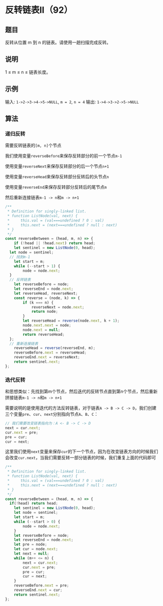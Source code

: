 # 反转链表II（92）

## 题目

反转从位置 m 到 n 的链表。请使用一趟扫描完成反转。

## 说明

1 ≤ m ≤ n ≤ 链表长度。

## 示例

输入: `1->2->3->4->5->NULL`, `m = 2`, `n = 4`
输出: `1->4->3->2->5->NULL`

## 算法

### 递归反转

需要反转链表的`[m, n]`个节点

我们使用变量`reverseBefore`来保存反转部分的前一个节点`m-1`

使用变量`reverseNext`来保存反转部分的后一个节点`n+1`

使用变量`reverseHead`来保存反转部分反转后的头节点`n`

使用变量`reverseEnd`来保存反转部分反转后的尾节点`m`

然后重新连接链表`m-1 -> n`和`m -> n+1`

```js
/**
 * Definition for singly-linked list.
 * function ListNode(val, next) {
 *     this.val = (val===undefined ? 0 : val)
 *     this.next = (next===undefined ? null : next)
 * }
 */
const reverseBetween = (head, m, n) => {
	if (!head || !head.next) return head;
	let sentinel = new ListNode(0, head);
  let node = sentinel;
  // 找到m-1
	let start = m;
	while (--start > 1) {
		node = node.next;
  }
  // 反转链表
	let reverseBefore = node;
	let reverseEnd = node.next;
	let reverseHead, reverseNext;
	const reverse = (node, k) => {
		if (k === n) {
			reverseNext = node.next;
			return node;
		}
		let reverseHead = reverse(node.next, k + 1);
		node.next.next = node;
		node.next = null;
		return reverseHead;
  };
  // 重新连接链表
	reverseHead = reverse(reverseEnd, m);
	reverseBefore.next = reverseHead;
	reverseEnd.next = reverseNext;
	return sentinel.next;
};
```

### 迭代反转

和思想类似：先找到第m个节点，然后迭代的反转节点直到第n个节点，然后重新拼接链表`m-1 -> n`和`m -> n+1`

需要说明的是使用迭代的方法反转链表，对于链表`A -> B -> C -> D`，我们创建三个变量`pre`、`cur`、`next`分别指向节点`A`、`B`、`C`：

```js
// 我们需要改变链表指向为：A <- B -> C -> D
next = cur.next;
cur.next = pre;
pre = cur;
cur = next;
```

这里我们使用`next`变量来保存`cur`的下一个节点，因为在改变链表方向的时候我们会改变`cur.next`，当我们需要反转一部分链表的时候，我们重复上面的代码即可

```js
/**
 * Definition for singly-linked list.
 * function ListNode(val, next) {
 *     this.val = (val===undefined ? 0 : val)
 *     this.next = (next===undefined ? null : next)
 * }
 */
const reverseBetween = (head, m, n) => {
  if(!head) return head;
	let sentinel = new ListNode(0, head);
	let node = sentinel;
	let start = m;
	while (--start > 0) {
		node = node.next;
	}
	let reverseBefore = node;
	let reverseEnd = node.next;
	let pre = node;
	let cur = node.next;
	let next = null;
	while (m++ <= n) {
		next = cur.next;
		cur.next = pre;
		pre = cur;
		cur = next;
	}
	reverseBefore.next = pre;
	reverseEnd.next = cur;
	return sentinel.next;
};
```